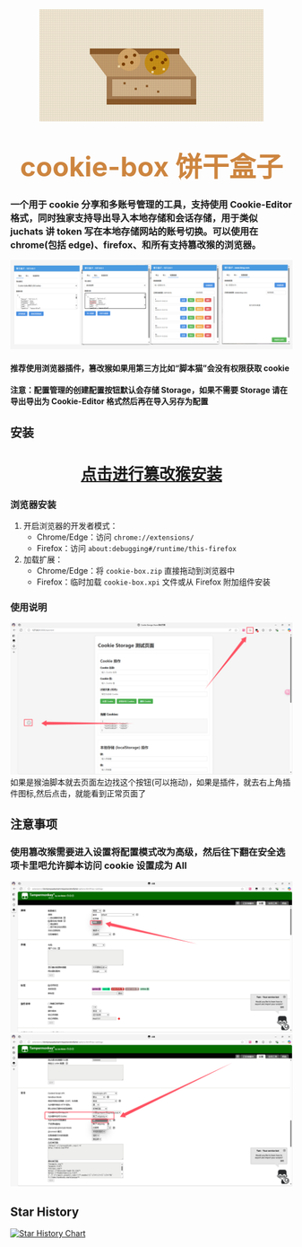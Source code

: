 <div style="text-align: center">
<img src="https://raw.githubusercontent.com/hoppo-chan/cookie-box/refs/heads/main/image/SVG.png"/>
</div>

# <font color=#CD853F size=72><center>cookie-box 饼干盒子</center></font>

### 一个用于 cookie 分享和多账号管理的工具，支持使用 Cookie-Editor 格式，同时独家支持导出导入本地存储和会话存储，用于类似 juchats 讲 token 写在本地存储网站的账号切换。可以使用在 chrome(包括 edge)、firefox、和所有支持篡改猴的浏览器。
![ui](https://raw.githubusercontent.com/hoppo-chan/cookie-box/refs/heads/main/image/04.png)

#### 推荐使用浏览器插件，篡改猴如果用第三方比如“脚本猫”会没有权限获取 cookie

#### 注意：配置管理的创建配置按钮默认会存储 Storage，如果不需要 Storage 请在导出导出为 Cookie-Editor 格式然后再在导入另存为配置

## 安装

# <font color=#CD853F ><center>[点击进行篡改猴安装](https://raw.githubusercontent.com/hoppo-chan/cookie-box/refs/heads/main/cookie_box.user.js)</center></font>

### 浏览器安装

1. 开启浏览器的开发者模式：
   - Chrome/Edge：访问 `chrome://extensions/`
   - Firefox：访问 `about:debugging#/runtime/this-firefox`
2. 加载扩展：
   - Chrome/Edge：将 `cookie-box.zip` 直接拖动到浏览器中
   - Firefox：临时加载 `cookie-box.xpi` 文件或从 Firefox 附加组件安装

### 使用说明

![使用说明](https://raw.githubusercontent.com/hoppo-chan/cookie-box/refs/heads/main/image/03.png)
如果是猴油脚本就去页面左边找这个按钮(可以拖动)，如果是插件，就去右上角插件图标,然后点击，就能看到正常页面了

## 注意事项

### 使用篡改猴需要进入设置将配置模式改为高级，然后往下翻在安全选项卡里吧允许脚本访问 cookie 设置成为 All

![注意1](https://raw.githubusercontent.com/hoppo-chan/cookie-box/refs/heads/main/image/1.png)
![注意2](https://raw.githubusercontent.com/hoppo-chan/cookie-box/refs/heads/main/image/2.png)

## Star History

[![Star History Chart](https://api.star-history.com/svg?repos=hoppo-chan/cookie-box&type=Date)](https://www.star-history.com/#hoppo-chan/cookie-box&Date)
